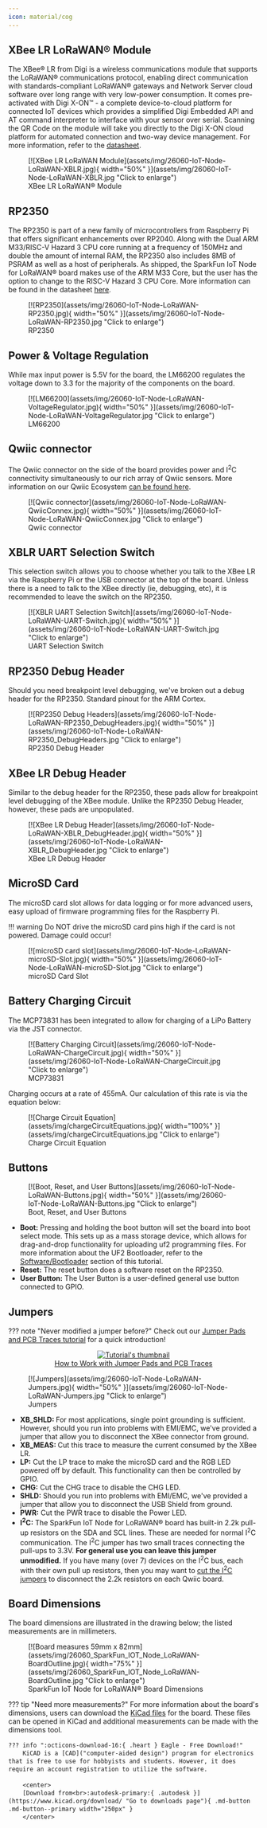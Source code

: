 ```yaml
---
icon: material/cog
---
```


 
## XBee LR LoRaWAN® Module

The XBee® LR from Digi is a wireless communications module that supports the LoRaWAN® communications protocol, enabling direct communication with standards-compliant LoRaWAN® gateways and Network Server cloud software over long range with very low-power consumption. It comes pre-activated with Digi X-ON™ - a complete device-to-cloud platform for connected IoT devices which provides a simplified Digi Embedded API and AT command interpreter to interface with your sensor over serial. Scanning the QR Code on the module will take you directly to the Digi X-ON cloud platform for automated connection and two-way device management. For more information, refer to the [datasheet](assets/component_documentation/Digi-XBLR-Datasheet.pdf).


<!--ISM 902 to 928 MHz, 868 to 870 MHz
LoRaWAN® 1.0.4, OTAA, ABP
-->

<figure markdown>
[![XBee LR LoRaWAN Module](assets/img/26060-IoT-Node-LoRaWAN-XBLR.jpg){ width="50%" }](assets/img/26060-IoT-Node-LoRaWAN-XBLR.jpg "Click to enlarge")
<figcaption markdown>XBee LR LoRaWAN® Module</figcaption>
</figure>

## RP2350

The RP2350 is part of a new family of microcontrollers from Raspberry Pi that offers significant enhancements over RP2040. Along with the Dual ARM M33/RISC-V Hazard 3 CPU core running at a frequency of 150MHz and double the amount of internal RAM, the RP2350 also includes 8MB of PSRAM as well as a host of peripherals. As shipped, the SparkFun IoT Node for LoRaWAN® board makes use of the ARM M33 Core, but the user has the option to change to the RISC-V Hazard 3 CPU Core. More information can be found in the datasheet [here](assets/component_documentation/).

<figure markdown>
[![RP2350](assets/img/26060-IoT-Node-LoRaWAN-RP2350.jpg){ width="50%" }](assets/img/26060-IoT-Node-LoRaWAN-RP2350.jpg "Click to enlarge")
<figcaption markdown>RP2350</figcaption>
</figure>

## Power & Voltage Regulation

While max input power is 5.5V for the board, the LM66200 regulates the voltage down to 3.3 for the majority of the components on the board. 

<figure markdown>
[![LM66200](assets/img/26060-IoT-Node-LoRaWAN-VoltageRegulator.jpg){ width="50%" }](assets/img/26060-IoT-Node-LoRaWAN-VoltageRegulator.jpg "Click to enlarge")
<figcaption markdown>LM66200</figcaption>
</figure>

## Qwiic connector

The Qwiic connector on the side of the board provides power and I<sup>2</sup>C connectivity simultaneously to our rich array of Qwiic sensors. More information on our Qwiic Ecosystem [can be found here](https://www.sparkfun.com/qwiic). 


<figure markdown>
[![Qwiic connector](assets/img/26060-IoT-Node-LoRaWAN-QwiicConnex.jpg){ width="50%" }](assets/img/26060-IoT-Node-LoRaWAN-QwiicConnex.jpg "Click to enlarge")
<figcaption markdown>Qwiic connector</figcaption>
</figure>

## XBLR UART Selection Switch

This selection switch allows you to choose whether you talk to the XBee LR via the Raspberry Pi or the USB connector at the top of the board. Unless there is a need to talk to the XBee directly (ie, debugging, etc), it is recommended to leave the switch on the RP2350.

<figure markdown>
[![XBLR UART Selection Switch](assets/img/26060-IoT-Node-LoRaWAN-UART-Switch.jpg){ width="50%" }](assets/img/26060-IoT-Node-LoRaWAN-UART-Switch.jpg "Click to enlarge")
<figcaption markdown>UART Selection Switch</figcaption>
</figure>

## RP2350 Debug Header

Should you need breakpoint level debugging, we've broken out a debug header for the RP2350. Standard pinout for the ARM Cortex. 

<figure markdown>
[![RP2350 Debug Headers](assets/img/26060-IoT-Node-LoRaWAN-RP2350_DebugHeaders.jpg){ width="50%" }](assets/img/26060-IoT-Node-LoRaWAN-RP2350_DebugHeaders.jpg "Click to enlarge")
<figcaption markdown>RP2350 Debug Header</figcaption>
</figure>



## XBee LR Debug Header

Similar to the debug header for the RP2350, these pads allow for breakpoint level debugging of the XBee module. Unlike the RP2350 Debug Header, however, these pads are unpopulated. 

<figure markdown>
[![XBee LR Debug Header](assets/img/26060-IoT-Node-LoRaWAN-XBLR_DebugHeader.jpg){ width="50%" }](assets/img/26060-IoT-Node-LoRaWAN-XBLR_DebugHeader.jpg "Click to enlarge")
<figcaption markdown>XBee LR Debug Header</figcaption>
</figure>

## MicroSD Card

The microSD card slot allows for data logging or for more advanced users, easy upload of firmware programming files for the Raspberry Pi.

!!! warning
	Do NOT drive the microSD card pins high if the card is not powered. Damage could occur! 

<figure markdown>
[![microSD card slot](assets/img/26060-IoT-Node-LoRaWAN-microSD-Slot.jpg){ width="50%" }](assets/img/26060-IoT-Node-LoRaWAN-microSD-Slot.jpg "Click to enlarge")
<figcaption markdown>microSD Card Slot</figcaption>
</figure>


## Battery Charging Circuit

The MCP73831 has been integrated to allow for charging of a LiPo Battery via the JST connector. 

<figure markdown>
[![Battery Charging Circuit](assets/img/26060-IoT-Node-LoRaWAN-ChargeCircuit.jpg){ width="50%" }](assets/img/26060-IoT-Node-LoRaWAN-ChargeCircuit.jpg "Click to enlarge")
<figcaption markdown>MCP73831</figcaption>
</figure>

Charging occurs at a rate of 455mA. Our calculation of this rate is via the equation below: 

<figure markdown>
[![Charge Circuit Equation](assets/img/chargeCircuitEquations.jpg){ width="100%" }](assets/img/chargeCircuitEquations.jpg "Click to enlarge")
<figcaption markdown>Charge Circuit Equation</figcaption>
</figure>




## Buttons

<figure markdown>
[![Boot, Reset, and User Buttons](assets/img/26060-IoT-Node-LoRaWAN-Buttons.jpg){ width="50%" }](assets/img/26060-IoT-Node-LoRaWAN-Buttons.jpg "Click to enlarge")
<figcaption markdown>Boot, Reset, and User Buttons</figcaption>
</figure>

* <b>Boot:</b>
	Pressing and holding the boot button will set the board into boot select mode. This sets up as a mass storage device, which allows for drag-and-drop functionality for uploading uf2 programming files. For more information about the UF2 Bootloader, refer to the [Software/Bootloader](./uf2.md) section of this tutorial. 
* <b>Reset:</b>
	The reset button does a software reset on the RP2350. 
* <b>User Button:</b>
	The User Button is a user-defined general use button connected to GPIO. 



## Jumpers

??? note "Never modified a jumper before?"
	Check out our <a href="https://learn.sparkfun.com/tutorials/664">Jumper Pads and PCB Traces tutorial</a> for a quick introduction!
	<p align="center">
		<a href="https://learn.sparkfun.com/tutorials/664">
		<img src="https://cdn.sparkfun.com/c/264-148/assets/learn_tutorials/6/6/4/PCB_TraceCutLumenati.jpg" alt="Tutorial's thumbnail"><br>
        How to Work with Jumper Pads and PCB Traces</a>
	</p>

<figure markdown>
[![Jumpers](assets/img/26060-IoT-Node-LoRaWAN-Jumpers.jpg){ width="50%" }](assets/img/26060-IoT-Node-LoRaWAN-Jumpers.jpg "Click to enlarge")
<figcaption markdown>Jumpers</figcaption>
</figure>


* <b>XB_SHLD: </b>
	For most applications, single point grounding is sufficient. However, should you run into problems with EMI/EMC, we've provided a jumper that allow you to disconnect the XBee connector from ground.
* <b>XB_MEAS: </b>
	Cut this trace to measure the current consumed by the XBee LR. 
* <b>LP:</b>
	Cut the LP trace to make the microSD card and the RGB LED powered off by default. This functionality can then be controlled by GPIO. 
* <b>CHG:</b>
	Cut the CHG trace to disable the CHG LED. 
* <b>SHLD:</b>
	Should you run into problems with EMI/EMC, we've provided a jumper that allow you to disconnect the USB Shield from ground.
* <b>PWR:</b>
	Cut the PWR trace to disable the Power LED. 
* <b>I<sup>2</sup>C:</b>
	The SparkFun IoT Node for LoRaWAN® board has built-in 2.2k pull-up resistors on the SDA and SCL lines. These are needed for normal I<sup>2</sup>C communication. The I<sup>2</sup>C jumper has two small traces connecting the pull-ups to 3.3V. **For general use you can leave this jumper unmodified.** If you have many (over 7) devices on the I<sup>2</sup>C bus, each with their own pull up resistors, then you may want to [cut the I<sup>2</sup>C jumpers](https://learn.sparkfun.com/tutorials/how-to-work-with-jumper-pads-and-pcb-traces) to disconnect the 2.2k resistors on each Qwiic board.




## Board Dimensions

The board dimensions are illustrated in the drawing below; the listed measurements are in millimeters.


<figure markdown>
[![Board measures 59mm x 82mm](assets/img/26060_SparkFun_IOT_Node_LoRaWAN-BoardOutline.jpg){ width="75%" }](assets/img/26060_SparkFun_IOT_Node_LoRaWAN-BoardOutline.jpg "Click to enlarge")
<figcaption markdown>SparkFun IoT Node for LoRaWAN® Board Dimensions</figcaption>
</figure>

	
??? tip "Need more measurements?"
	For more information about the board's dimensions, users can download the [KiCad files](../assets/board_files/SparkFun_IoT_Node_LoRaWAN_KiCADFiles.zip) for the board. These files can be opened in KiCad and additional measurements can be made with the dimensions tool.

	??? info ":octicons-download-16:{ .heart } Eagle - Free Download!"
		KiCAD is a [CAD]("computer-aided design") program for electronics that is free to use for hobbyists and students. However, it does require an account registration to utilize the software.

		<center>
		[Download from<br>:autodesk-primary:{ .autodesk }](https://www.kicad.org/download/ "Go to downloads page"){ .md-button .md-button--primary width="250px" }
		</center>

	
